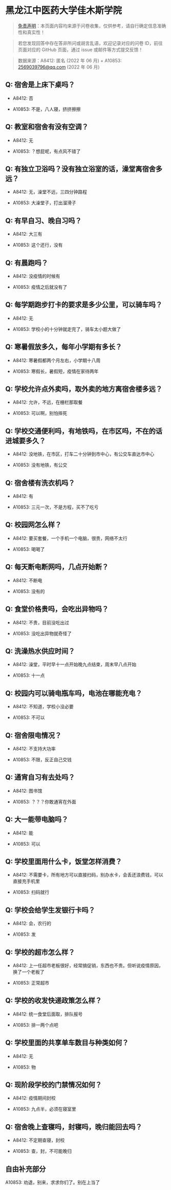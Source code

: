 # 黑龙江中医药大学佳木斯学院

> [免责声明](https://colleges.chat/#_3)：本页面内容均来源于问卷收集，仅供参考，请自行确定信息准确性和真实性！

> 若您发现回答中存在答非所问或胡言乱语，欢迎记录对应的问卷 ID，前往页面对应的 GitHub 页面，通过 issue 或邮件等方式提交反馈！

> 数据来源：A8412: 匿名 (2022 年 06 月) + A10853: 2569039796@qq.com (2022 年 06 月)

## Q: 宿舍是上床下桌吗？

- A8412: 否

- A10853: 不是，八人寝，挤挤擦擦

## Q: 教室和宿舍有没有空调？

- A8412: 无

- A10853: ？想屁呢，有点风不错了

## Q: 有独立卫浴吗？没有独立浴室的话，澡堂离宿舍多远？

- A8412: 无，澡堂不远，三四分钟路程

- A10853: 大澡堂子，打出溜滑子

## Q: 有早自习、晚自习吗？

- A8412: 大三有

- A10853: 这个还行，没有

## Q: 有晨跑吗？

- A8412: 没疫情的时候有

- A10853: 疫情之后就没有了

## Q: 每学期跑步打卡的要求是多少公里，可以骑车吗？

- A8412: 无

- A10853: 学校小的十分钟就走完了，骑车太小题大做了

## Q: 寒暑假放多久，每年小学期有多长？

- A8412: 寒暑假都两个月左右，小学期十八周

- A10853: 寒假长，暑假短，疫情在家待两年

## Q: 学校允许点外卖吗，取外卖的地方离宿舍楼多远？

- A8412: 允许，不远，在栅栏那取餐

- A10853: 可以啊，别怕摔死

## Q: 学校交通便利吗，有地铁吗，在市区吗，不在的话进城要多久？

- A8412: 没地铁，在市区，打车二十分钟到市中心，有公交车直达市中心

- A10853: 没有地铁，有公交

## Q: 宿舍楼有洗衣机吗？

- A8412: 有

- A10853: 三元一次，不是方程，买不了吃亏

## Q: 校园网怎么样？

- A8412: 要买套餐，一个手机一个电脑，很贵，网络不太行

- A10853: 喝喝了

## Q: 每天断电断网吗，几点开始断？

- A8412: 不断电

- A10853: 没有的

## Q: 食堂价格贵吗，会吃出异物吗？

- A8412: 不贵，目前没吃出过

- A10853: 没吃出异物就奇怪了

## Q: 洗澡热水供应时间？

- A8412: 澡堂，平时早十一点开始晚九点结束，周末早八点开始

- A10853: 十一点

## Q: 校园内可以骑电瓶车吗，电池在哪能充电？

- A8412: 不知道，学校小没必要

- A10853: 不可以

## Q: 宿舍限电情况？

- A8412: 不支持大功率

- A10853: 不限，反正自己交钱

## Q: 通宵自习有去处吗？

- A8412: 图书馆

- A10853: ？？？你敢通宵在外面

## Q: 大一能带电脑吗？

- A8412: 能

- A10853: 可以

## Q: 学校里面用什么卡，饭堂怎样消费？

- A8412: 不需要卡，所有地方可以直接扫码，别办水卡，会丢还浪费钱，可以直接充手机里

- A10853: 扫码就行

## Q: 学校会给学生发银行卡吗？

- A8412: 会，农行的

- A10853: 发

## Q: 学校的超市怎么样？

- A8412: 上一任超市老板很好，经常搞促销，东西也不贵。但听说疫情原因，换了一个老板了

- A10853: 正常超市

## Q: 学校的收发快递政策怎么样？

- A8412: 统一食堂后面取，排队报号

- A10853: 排一两个点吧

## Q: 学校里面的共享单车数目与种类如何？

- A8412: 无

- A10853: 物

## Q: 现阶段学校的门禁情况如何？

- A8412: 疫情期间封校

- A10853: 九点半，必须在寝室里

## Q: 宿舍晚上查寝吗，封寝吗，晚归能回去吗？

- A8412: 不定期查寝，封校

- A10853: 查，封，不可能晚归

## 自由补充部分

A10853: 劝退，别来，求求你们了。别在上当了